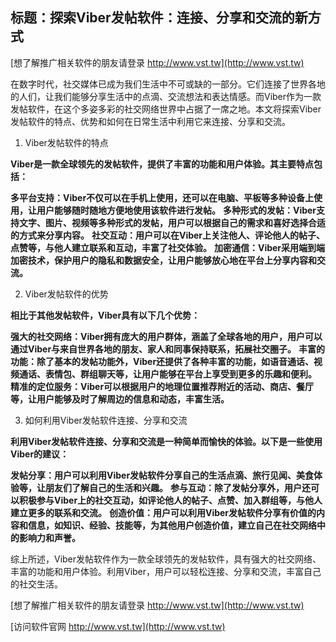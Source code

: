 ## **标题：探索Viber发帖软件：连接、分享和交流的新方式**

[想了解推广相关软件的朋友请登录 http://www.vst.tw](http://www.vst.tw)

在数字时代，社交媒体已成为我们生活中不可或缺的一部分。它们连接了世界各地的人们，让我们能够分享生活中的点滴、交流想法和表达情感。而Viber作为一款发帖软件，在这个多姿多彩的社交网络世界中占据了一席之地。本文将探索Viber发帖软件的特点、优势和如何在日常生活中利用它来连接、分享和交流。

1. Viber发帖软件的特点

**Viber是一款全球领先的发帖软件，提供了丰富的功能和用户体验。其主要特点包括：**

**多平台支持：Viber不仅可以在手机上使用，还可以在电脑、平板等多种设备上使用，让用户能够随时随地方便地使用该软件进行发帖。**
**多种形式的发帖：Viber支持文字、图片、视频等多种形式的发帖，用户可以根据自己的需求和喜好选择合适的方式来分享内容。**
**社交互动：用户可以在Viber上关注他人、评论他人的帖子、点赞等，与他人建立联系和互动，丰富了社交体验。**
**加密通信：Viber采用端到端加密技术，保护用户的隐私和数据安全，让用户能够放心地在平台上分享内容和交流。**

2. Viber发帖软件的优势

**相比于其他发帖软件，Viber具有以下几个优势：**

**强大的社交网络：Viber拥有庞大的用户群体，涵盖了全球各地的用户，用户可以通过Viber与来自世界各地的朋友、家人和同事保持联系，拓展社交圈子。**
**丰富的功能：除了基本的发帖功能外，Viber还提供了各种丰富的功能，如语音通话、视频通话、表情包、群组聊天等，让用户能够在平台上享受到更多的乐趣和便利。**
**精准的定位服务：Viber可以根据用户的地理位置推荐附近的活动、商店、餐厅等，让用户能够及时了解周边的信息和动态，丰富生活。**

3. 如何利用Viber发帖软件连接、分享和交流

**利用Viber发帖软件连接、分享和交流是一种简单而愉快的体验。以下是一些使用Viber的建议：**

**发帖分享：用户可以利用Viber发帖软件分享自己的生活点滴、旅行见闻、美食体验等，让朋友们了解自己的生活和兴趣。**
**参与互动：除了发帖分享外，用户还可以积极参与Viber上的社交互动，如评论他人的帖子、点赞、加入群组等，与他人建立更多的联系和交流。**
**创造价值：用户可以利用Viber发帖软件分享有价值的内容和信息，如知识、经验、技能等，为其他用户创造价值，建立自己在社交网络中的影响力和声誉。**

综上所述，Viber发帖软件作为一款全球领先的发帖软件，具有强大的社交网络、丰富的功能和用户体验。利用Viber，用户可以轻松连接、分享和交流，丰富自己的社交生活。

[想了解推广相关软件的朋友请登录 http://www.vst.tw](http://www.vst.tw)


[访问软件官网 http://www.vst.tw](http://www.vst.tw)
